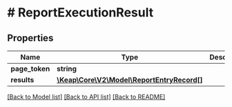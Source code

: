 # # ReportExecutionResult

## Properties

Name | Type | Description | Notes
------------ | ------------- | ------------- | -------------
**page_token** | **string** |  | [optional]
**results** | [**\Keap\Core\V2\Model\ReportEntryRecord[]**](ReportEntryRecord.md) |  | [optional]

[[Back to Model list]](../../README.md#models) [[Back to API list]](../../README.md#endpoints) [[Back to README]](../../README.md)
